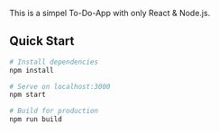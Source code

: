 This is a simpel To-Do-App with only React & Node.js. 

## Quick Start

```bash
# Install dependencies
npm install

# Serve on localhost:3000
npm start

# Build for production
npm run build
```

